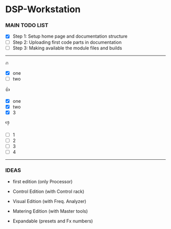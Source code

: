 # DSP-Workstation

### MAIN TODO LIST
- [x] Step 1: Setup home page and documentation structure
- [ ] Step 2: Uploading first code parts in documentation
- [ ] Step 3: Making available the module files and builds

---

:fire:
- [x] one
- [ ] two

:+1:
- [x] one
- [x] two
- [x] 3

:-1:
- [ ] 1
- [ ] 2
- [ ] 3
- [ ] 4

---

### IDEAS

* first edition (only Processor)
* Control Edition (with Control rack)
* Visual Edition (with Freq. Analyzer)
* Matering Edition (with Master tools)

* Expandable (presets and Fx numbers)
